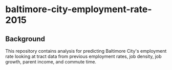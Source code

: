 # baltimore-city-employment-rate-2015
## Background
This repository contains analysis for predicting Baltimore City's employment rate looking at tract data from previous employment rates, job density, job growth, parent income, and commute time.  
